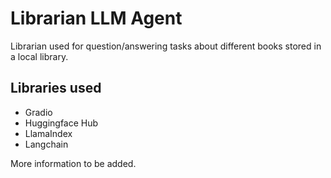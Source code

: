 # Librarian LLM Agent
Librarian used for question/answering tasks about different books stored in a local library.

## Libraries used
- Gradio
- Huggingface Hub
- LlamaIndex
- Langchain

More information to be added.